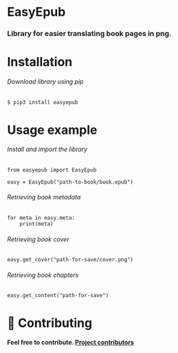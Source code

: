 # EasyEpub
### Library for easier translating book pages in png.

# Installation

###### Download library using pip
```bash
$ pip3 install easyepub
```

# Usage example
###### Install and import the library
```pip3
from easyepub import EasyEpub

easy = EasyEpub("path-to-book/book.epub")
```
###### Retrieving book metadata
```python3
for meta in easy.meta:
    print(meta)
```
###### Retrieving book cover
```python3
easy.get_cover("path-for-save/cover.png")
```
###### Retrieving book chapters
```python3
easy.get_content("path-for-save")
```
# 🤝 Contributing
#### Feel free to contribute. <a href="https://github.com/xcaq/easyepub/graphs/contributors" align=center>Project contributors</a>

